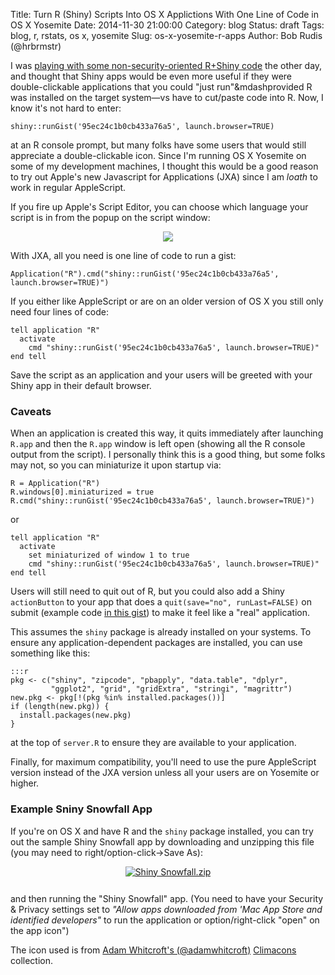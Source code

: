 Title: Turn R (Shiny) Scripts Into OS X Applictions With One Line of Code in OS X Yosemite
Date: 2014-11-30 21:00:00
Category: blog
Status: draft
Tags: blog, r, rstats, os x, yosemite
Slug: os-x-yosemite-r-apps
Author: Bob Rudis (@hrbrmstr)

I was [playing with some non-security-oriented R+Shiny code](http://rud.is/b/2014/11/26/visualizing-historical-most-likely-first-snowfall-dates-for-u-s-regions/) the other day, and thought that Shiny apps would be even more useful if they were double-clickable applications that you could "just run"&mdashprovided R was installed on the target system&mdash;vs have to cut/paste code into R. Now, I know it's not hard to enter:

    shiny::runGist('95ec24c1b0cb433a76a5', launch.browser=TRUE)
    
at an R console prompt, but many folks have some users that would still appreciate a double-clickable icon. Since I'm running OS X Yosemite on some of my development machines, I thought this would be a good reason to try out Apple's new Javascript for Applications (JXA) since I am _loath_ to work in regular AppleScript.

If you fire up Apple's Script Editor, you can choose which language your script is in from the popup on the script window:

<center><img src="http://dds.ec/blog/images/2014/11/scripteditor.png"/></center>

With JXA, all you need is one line of code to run a gist:

    Application("R").cmd("shiny::runGist('95ec24c1b0cb433a76a5', launch.browser=TRUE)")
    
If you either like AppleScript or are on an older version of OS X you still only need four lines of code:

    tell application "R"
      activate
    	cmd "shiny::runGist('95ec24c1b0cb433a76a5', launch.browser=TRUE)"
    end tell

Save the script as an application and your users will be greeted with your Shiny app in their default browser. 

### Caveats

When an application is created this way, it quits immediately after launching `R.app` and then the `R.app` window is left open (showing all the R console output from the script). I personally think this is a good thing, but some folks may not, so you can miniaturize it upon startup via:

    R = Application("R")
    R.windows[0].miniaturized = true
    R.cmd("shiny::runGist('95ec24c1b0cb433a76a5', launch.browser=TRUE)")

or

    tell application "R"
      activate
    	set miniaturized of window 1 to true
    	cmd "shiny::runGist('95ec24c1b0cb433a76a5', launch.browser=TRUE)"
    end tell

Users will still need to quit out of R, but you could also add a Shiny `actionButton` to your app that does a `quit(save="no", runLast=FALSE)` on submit (example code [in this gist](https://gist.github.com/hrbrmstr/95ec24c1b0cb433a76a5)) to make it feel like a "real" application.

This assumes the `shiny` package is already installed on your systems. To ensure any application-dependent packages are installed, you can use something like this:

    :::r
    pkg <- c("shiny", "zipcode", "pbapply", "data.table", "dplyr", 
             "ggplot2", "grid", "gridExtra", "stringi", "magrittr")
    new.pkg <- pkg[!(pkg %in% installed.packages())]
    if (length(new.pkg)) {
      install.packages(new.pkg)
    }

at the top of `server.R` to ensure they are available to your application.

Finally, for maximum compatibility, you'll need to use the pure AppleScript version instead of the JXA version unless all your users are on Yosemite or higher.

### Example Sniny Snowfall App

If you're on OS X and have R and the `shiny` package installed, you can try out the sample Shiny Snowfall app by downloading and unzipping this file (you may need to right/option-click->Save As):

<center><a href="http://dds.ec/blog/extra/Shiny Snowfall.zip"><img style="padding-bottom:12px" src="http://dds.ec/blog/images/2014/11/snowicon.png" alt="Shiny Snowfall.zip"/></a></center>

and then running the "Shiny Snowfall" app. (You need to have your Security & Privacy settings set to _"Allow apps downloaded from 'Mac App Store and identified developers"_ to run the application or option/right-click "open" on the app icon")

The icon used is from <a href="http://twitter.com/adamwhitcroft">Adam Whitcroft's (@adamwhitcroft)</a> [Climacons](http://adamwhitcroft.com/climacons/) collection.



